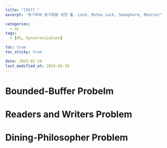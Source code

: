 ```yaml
---
title: "[OS7] "
excerpt: "동기화와 동기화를 위한 툴. Lock, Mutex Lock, Semaphore, Monitor"

categories:
  - os
tags:
  - [OS, Synchronization]

toc: true
toc_sticky: true

date: 2023-02-19
last_modified_at: 2023-02-19
---
```


# Bounded-Buffer Probelm

# Readers and Writers Problem

# Dining-Philosopher Problem
